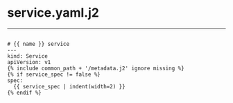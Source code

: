 



# service.yaml.j2
  
---  
```

# {{ name }} service
---
kind: Service
apiVersion: v1
{% include common_path + '/metadata.j2' ignore missing %}
{% if service_spec != false %}
spec:
  {{ service_spec | indent(width=2) }}
{% endif %}
  
```